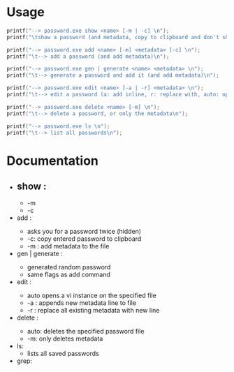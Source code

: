 # Usage
```C
printf("--> password.exe show <name> [-m | -c] \n");
printf("\tshow a password (and metadata, copy to clipboard and don't show in terminal)\n");

printf("--> password.exe add <name> [-m] <metadata> [-c] \n");
printf("\t--> add a password (and add metadata)\n");

printf("--> password.exe gen | generate <name> <metadata> \n");
printf("\t--> generate a password and add it (and add metadata)\n");

printf("--> password.exe edit <name> [-a | -r] <metadata> \n");
printf("\t--> edit a password (a: add inline, r: replace with, auto: open vim)\n");

printf("--> password.exe delete <name> [-m] \n");
printf("\t--> delete a password, or only the metadata\n");

printf("--> password.exe ls \n");
printf("\t--> list all passwords\n");
```
# Documentation
- show <name>:
    - 
    - -m
    - -c
- add <name>:
    - asks you for a password twice (hidden)
    - -c: copy entered password to clipboard
    - -m <metadata>: add metadata to the file 
- gen | generate <name>:
    - generated random password
    - same flags as add command
- edit <name>:
    - auto opens a vi instance on the specified file
    - -a <metadata>: appends new metadata line to file
    - -r <metadata>: replace all existing metadata with new line
- delete <name>:
    - auto: deletes the specified password file
    - -m: only deletes metadata
- ls:
    - lists all saved passwords
- grep:
